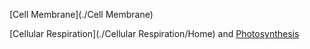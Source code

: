 [Cell Membrane](./Cell Membrane)

[Cellular Respiration](./Cellular Respiration/Home) and [Photosynthesis](./Photosynthesis)